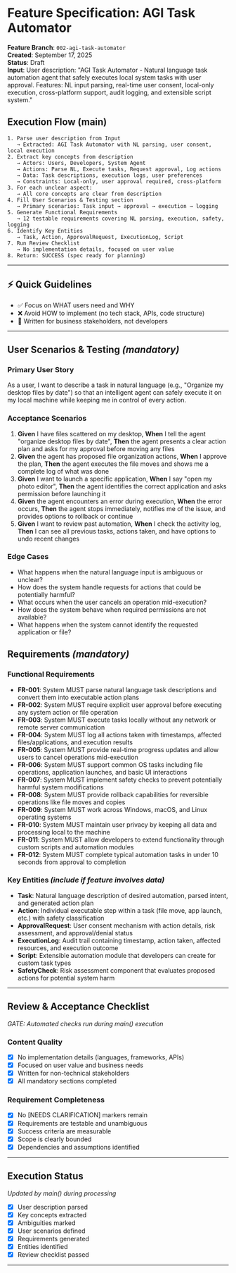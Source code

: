 # Feature Specification: AGI Task Automator

**Feature Branch**: `002-agi-task-automator`  
**Created**: September 17, 2025  
**Status**: Draft  
**Input**: User description: "AGI Task Automator - Natural language task automation agent that safely executes local system tasks with user approval. Features: NL input parsing, real-time user consent, local-only execution, cross-platform support, audit logging, and extensible script system."

## Execution Flow (main)
```
1. Parse user description from Input
   → Extracted: AGI Task Automator with NL parsing, user consent, local execution
2. Extract key concepts from description
   → Actors: Users, Developers, System Agent
   → Actions: Parse NL, Execute tasks, Request approval, Log actions
   → Data: Task descriptions, execution logs, user preferences
   → Constraints: Local-only, user approval required, cross-platform
3. For each unclear aspect:
   → All core concepts are clear from description
4. Fill User Scenarios & Testing section
   → Primary scenarios: Task input → approval → execution → logging
5. Generate Functional Requirements
   → 12 testable requirements covering NL parsing, execution, safety, logging
6. Identify Key Entities
   → Task, Action, ApprovalRequest, ExecutionLog, Script
7. Run Review Checklist
   → No implementation details, focused on user value
8. Return: SUCCESS (spec ready for planning)
```

---

## ⚡ Quick Guidelines
- ✅ Focus on WHAT users need and WHY
- ❌ Avoid HOW to implement (no tech stack, APIs, code structure)
- 👥 Written for business stakeholders, not developers

---

## User Scenarios & Testing *(mandatory)*

### Primary User Story
As a user, I want to describe a task in natural language (e.g., "Organize my desktop files by date") so that an intelligent agent can safely execute it on my local machine while keeping me in control of every action.

### Acceptance Scenarios
1. **Given** I have files scattered on my desktop, **When** I tell the agent "organize desktop files by date", **Then** the agent presents a clear action plan and asks for my approval before moving any files
2. **Given** the agent has proposed file organization actions, **When** I approve the plan, **Then** the agent executes the file moves and shows me a complete log of what was done
3. **Given** I want to launch a specific application, **When** I say "open my photo editor", **Then** the agent identifies the correct application and asks permission before launching it
4. **Given** the agent encounters an error during execution, **When** the error occurs, **Then** the agent stops immediately, notifies me of the issue, and provides options to rollback or continue
5. **Given** I want to review past automation, **When** I check the activity log, **Then** I can see all previous tasks, actions taken, and have options to undo recent changes

### Edge Cases
- What happens when the natural language input is ambiguous or unclear?
- How does the system handle requests for actions that could be potentially harmful?
- What occurs when the user cancels an operation mid-execution?
- How does the system behave when required permissions are not available?
- What happens when the system cannot identify the requested application or file?

## Requirements *(mandatory)*

### Functional Requirements
- **FR-001**: System MUST parse natural language task descriptions and convert them into executable action plans
- **FR-002**: System MUST require explicit user approval before executing any system action or file operation  
- **FR-003**: System MUST execute tasks locally without any network or remote server communication
- **FR-004**: System MUST log all actions taken with timestamps, affected files/applications, and execution results
- **FR-005**: System MUST provide real-time progress updates and allow users to cancel operations mid-execution
- **FR-006**: System MUST support common OS tasks including file operations, application launches, and basic UI interactions
- **FR-007**: System MUST implement safety checks to prevent potentially harmful system modifications
- **FR-008**: System MUST provide rollback capabilities for reversible operations like file moves and copies
- **FR-009**: System MUST work across Windows, macOS, and Linux operating systems
- **FR-010**: System MUST maintain user privacy by keeping all data and processing local to the machine
- **FR-011**: System MUST allow developers to extend functionality through custom scripts and automation modules
- **FR-012**: System MUST complete typical automation tasks in under 10 seconds from approval to completion

### Key Entities *(include if feature involves data)*
- **Task**: Natural language description of desired automation, parsed intent, and generated action plan
- **Action**: Individual executable step within a task (file move, app launch, etc.) with safety classification
- **ApprovalRequest**: User consent mechanism with action details, risk assessment, and approval/denial status
- **ExecutionLog**: Audit trail containing timestamp, action taken, affected resources, and execution outcome
- **Script**: Extensible automation module that developers can create for custom task types
- **SafetyCheck**: Risk assessment component that evaluates proposed actions for potential system harm

---

## Review & Acceptance Checklist
*GATE: Automated checks run during main() execution*

### Content Quality
- [x] No implementation details (languages, frameworks, APIs)
- [x] Focused on user value and business needs
- [x] Written for non-technical stakeholders
- [x] All mandatory sections completed

### Requirement Completeness
- [x] No [NEEDS CLARIFICATION] markers remain
- [x] Requirements are testable and unambiguous  
- [x] Success criteria are measurable
- [x] Scope is clearly bounded
- [x] Dependencies and assumptions identified

---

## Execution Status
*Updated by main() during processing*

- [x] User description parsed
- [x] Key concepts extracted
- [x] Ambiguities marked
- [x] User scenarios defined
- [x] Requirements generated
- [x] Entities identified
- [x] Review checklist passed

---
